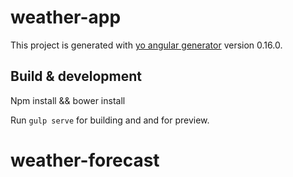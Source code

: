 # weather-app

This project is generated with [yo angular generator](https://github.com/yeoman/generator-angular)
version 0.16.0.

## Build & development

Npm install && bower install

Run `gulp serve` for building and  and for preview.

# weather-forecast
